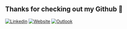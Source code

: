 ## Thanks for checking out my Github 🤖
[![Linkedin](https://img.shields.io/badge/-TanishqMaheshwari-gray?style=flat&logo=Linkedin&logoColor=white&link=https://www.linkedin.com/in/tanishq-maheshwari/)](https://www.linkedin.com/in/tanishq-maheshwari)
[![Website](https://img.shields.io/badge/-tanishqmaheshwari.com-gray?style=flat&logo=Circle&logoColor=white&link=https://www.tanishqmaheshwari.com/)](https://www.tanishqmaheshwari.com/)
[![Outlook](https://img.shields.io/badge/-tmaheshw@uwaterloo.ca-gray?style=flat&logo=Gmail&logoColor=white&link=mailto:tmaheshw@uwaterloo.ca)](mailto:tmaheshw@uwaterloo.ca)
